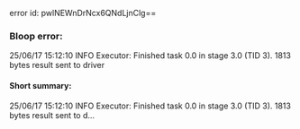 error id: pwlNEWnDrNcx6QNdLjnClg==
### Bloop error:

25/06/17 15:12:10 INFO Executor: Finished task 0.0 in stage 3.0 (TID 3). 1813 bytes result sent to driver
#### Short summary: 

25/06/17 15:12:10 INFO Executor: Finished task 0.0 in stage 3.0 (TID 3). 1813 bytes result sent to d...